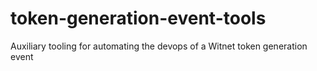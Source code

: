 # token-generation-event-tools
Auxiliary tooling for automating the devops of a Witnet token generation event
